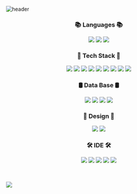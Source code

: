![header](https://capsule-render.vercel.app/api?type=waving&color=5E8AD3&height=220&section=header&animation=twinkling&text=Hi!%20I'm%20Hyunrok!&fontSize=35&fontColor=45513A)


<h3 align="center"><b>📚 Languages 📚</b></h3>
<p align="center">
<img src="https://img.shields.io/badge/Java-007396?style=flat&logo=Java&logoColor=white"/ >
<img src="https://img.shields.io/badge/JavaScript-F7DF1E?style=flat&logo=JavaScript&logoColor=white"/  >
<img src="https://img.shields.io/badge/Kotlin-0095D5?&style=flat&logo=kotlin&logoColor=white"/>

<br/>
<h3 align="center"><b>🔧 Tech Stack 🔧</b></h3>
<p align="center">
<img src="https://img.shields.io/badge/React-20232A?style=flat&logo=react&logoColor=61DAFB"/>
<img src="https://img.shields.io/badge/HTML5-E34F26?style=flat&logo=html5&logoColor=white"/>
<img src="https://img.shields.io/badge/CSS3-1572B6?&style=flat&logo=css3&logoColor=white"/>
<img src="https://img.shields.io/badge/Node.js-339933?style=flat&logo=Node.js&logoColor=white"/>
<img src="https://img.shields.io/badge/Tailwind_CSS-38B2AC?style=flat&logo=tailwind-css&logoColor=white"/>
<img src="https://img.shields.io/badge/Bootstrap-563D7C?style=flat&logo=bootstrap&logoColor=white"/>
<img src="https://img.shields.io/badge/Redux-593D88?style=flat&logo=redux&logoColor=white"/>
<img src="https://img.shields.io/badge/Spring-6DB33F?style=flat&logo=spring&logoColor=white"/>
<img src="https://img.shields.io/badge/Amazon_AWS-FF9900?style=flat&logo=amazonaws&logoColor=white"/>

</br>
<h3 align="center"><b>🛢 Data Base 🛢</b></h3>
<p align="center">
<img src="https://img.shields.io/badge/Oracle-F80000?style=flat&logo=Oracle&logoColor=white"/>
<img src="https://img.shields.io/badge/MySQL-005C84?style=flat&logo=mysql&logoColor=white"/>
<img src="https://img.shields.io/badge/MariaDB-003545?style=flat&logo=mariadb&logoColor=white"/>
<img src="https://img.shields.io/badge/Firebase-039BE5?style=flat&logo=Firebase&logoColor=white"/>

</br>
<h3 align="center"><b>🎨 Design 🎨</b></h3>
<p align="center">
<img src="https://img.shields.io/badge/Figma-F24E1E?style=flat&logo=figma&logoColor=white"/>
<img src="https://img.shields.io/badge/Canva-%2300C4CC.svg?&style=flat&logo=Canva&logoColor=white"/>

</br>
<h3 align="center"><b>🛠 IDE 🛠</b></h3>
<p align="center">
<img src="https://img.shields.io/badge/Visual_Studio_Code-0078D4?style=flat&logo=visual%20studio%20code&logoColor=white"/>
<img src="https://img.shields.io/badge/Eclipse-2C2255?style=flat&logo=eclipse&logoColor=white"/>
<img src="https://img.shields.io/badge/IntelliJ_IDEA-000000.svg?style=flat&logo=intellij-idea&logoColor=white"/>
<img src="https://img.shields.io/badge/Android_Studio-3DDC84?style=flat&logo=android-studio&logoColor=white"/>
<img src="https://img.shields.io/badge/Postman-FF6C37?style=flat-square&logo=Postman&logoColor=white"/>


<br/><br/>
<img src="https://capsule-render.vercel.app/api?type=waving&color=85aced&height=200&section=footer" />


<!--
**seohyunx/seohyunx** is a ✨ _special_ ✨ repository because its `README.md` (this file) appears on your GitHub profile.

Here are some ideas to get you started:

- 🔭 I’m currently working on ...
- 🌱 I’m currently learning ...
- 👯 I’m looking to collaborate on ...
- 🤔 I’m looking for help with ...
- 💬 Ask me about ...
- 📫 How to reach me: ...
- 😄 Pronouns: ...
- ⚡ Fun fact: ...
-->
